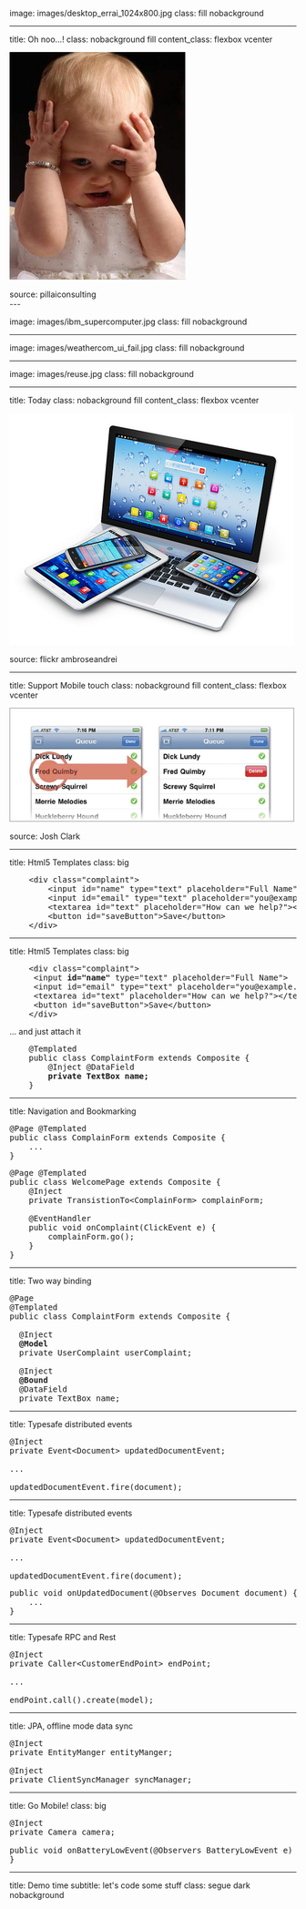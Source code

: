 image: images/desktop_errai_1024x800.jpg
class: fill nobackground

---

title: Oh noo...!
class: nobackground fill
content_class: flexbox vcenter

![noooo!.](images/oh-no-baby.jpg)

<footer class="source">source: pillaiconsulting</footer>
---

image: images/ibm_supercomputer.jpg
class: fill nobackground

---

image: images/weathercom_ui_fail.jpg
class: fill nobackground

---

image: images/reuse.jpg
class: fill nobackground

---

title: Today
class: nobackground fill
content_class: flexbox vcenter

![Many kinds of devices.](images/mobiles.jpg)

<footer class="source">source: flickr ambroseandrei</footer>

---

title: Support Mobile touch
class: nobackground fill
content_class: flexbox vcenter

![detect swipe](images/swipe.jpg)

<footer class="source">source: Josh Clark</footer>

---

title: Html5 Templates
class: big

<pre class="prettyprint" data-lang="html">
    &lt;div class="complaint">
        &lt;input id="name" type="text" placeholder="Full Name">
        &lt;input id="email" type="text" placeholder="you@example.com">
        &lt;textarea id="text" placeholder="How can we help?">&lt;/textarea>
        &lt;button id="saveButton">Save&lt;/button>
    &lt;/div>
</pre>
---
title: Html5 Templates
class: big

<pre class="prettyprint" data-lang="html">
    &lt;div class="complaint">
     &lt;input <b>id="name"</b> type="text" placeholder="Full Name">
     &lt;input id="email" type="text" placeholder="you@example.com">
     &lt;textarea id="text" placeholder="How can we help?">&lt;/textarea>
     &lt;button id="saveButton">Save&lt;/button>
    &lt;/div>
</pre>
... and just attach it
<pre class="prettyprint" data-lang="java">
    @Templated
    public class ComplaintForm extends Composite {
        @Inject @DataField
        <b>private TextBox name;</b>
    }
</pre>

---

title: Navigation and Bookmarking

<pre class="prettyprint" data-lang="java">
@Page @Templated
public class ComplainForm extends Composite {
    ...
}
</pre>

<pre class="prettyprint" data-lang="java">
@Page @Templated
public class WelcomePage extends Composite {
    @Inject
    private TransistionTo&lt;ComplainForm> complainForm;
    
    @EventHandler
    public void onComplaint(ClickEvent e) {
        complainForm.go();
    }
}
</pre>

---
title: Two way binding

<pre class="prettyprint" data-lang="java">
@Page
@Templated
public class ComplaintForm extends Composite {
  
  @Inject
  <b>@Model</b>
  private UserComplaint userComplaint;

  @Inject
  <b>@Bound</b>
  @DataField
  private TextBox name;
</pre>

---
title: Typesafe distributed events

<pre class="prettyprint" data-lang="java">
@Inject
private Event&lt;Document> updatedDocumentEvent;

...

updatedDocumentEvent.fire(document);
</pre>

---
title: Typesafe distributed events

<pre class="prettyprint" data-lang="java">
@Inject
private Event&lt;Document> updatedDocumentEvent;

...

updatedDocumentEvent.fire(document);
</pre>

<pre class="prettyprint" data-lang="java">
public void onUpdatedDocument(@Observes Document document) {
    ...
}
</pre>

---
title: Typesafe RPC and Rest

<pre class="prettyprint" data-lang="java">
@Inject
private Caller&lt;CustomerEndPoint> endPoint;

...

endPoint.call().create(model);
</pre>

---
title: JPA, offline mode data sync

<pre class="prettyprint" data-lang="java">
@Inject
private EntityManger entityManger;

@Inject
private ClientSyncManager syncManager;
</pre>

---
title: Go Mobile!
class: big

<pre class="prettyprint" data-lang="java">
@Inject
private Camera camera;

public void onBatteryLowEvent(@Observers BatteryLowEvent e) {
}
</pre>

---
title: Demo time
subtitle: let's code some stuff
class: segue dark nobackground

